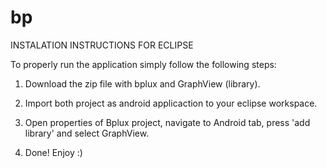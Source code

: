 bp
==

INSTALATION INSTRUCTIONS FOR ECLIPSE

To properly run the application simply follow the following steps:
 
 1) Download the zip file with bplux and GraphView (library).
 
 2) Import both project as android applicaction to your eclipse workspace.
 
 3) Open properties of Bplux project, navigate to Android tab, press 'add library' and select GraphView.
 
 4) Done! Enjoy :)

